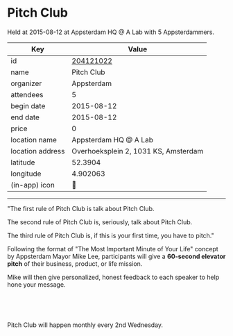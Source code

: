 # Pitch Club
Held at 2015-08-12 at Appsterdam HQ @ A Lab with 5 Appsterdammers.
        
|Key|Value
|---|---|
|id|[204121022](https://www.meetup.com/appsterdam/events/204121022/)|
|name|Pitch Club|
|organizer|Appsterdam|
|attendees|5|
|begin date|2015-08-12|
|end date|2015-08-12|
|price|0|
|location name|Appsterdam HQ @ A Lab|
|location address|Overhoeksplein 2, 1031 KS, Amsterdam|
|latitude|52.3904|
|longitude|4.902063|
|(in-app) icon|🎤|

---

"The first rule of Pitch Club is talk about Pitch Club.

The second rule of Pitch Club is, seriously, talk about Pitch Club.

The third rule of Pitch Club is, if this is your first time, you have to pitch."

Following the format of "The Most Important Minute of Your Life" concept by Appsterdam Mayor Mike Lee, participants will give a **60-second elevator pitch** of their business, product, or life mission.

Mike will then give personalized, honest feedback to each speaker to help hone your message.

 

 

Pitch Club will happen monthly every 2nd Wednesday.


